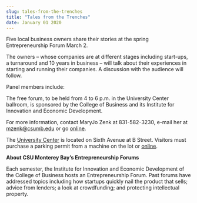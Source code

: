 ```yaml
---
slug: tales-from-the-trenches
title: "Tales from the Trenches"
date: January 01 2020
---
```


<p>Five local business owners share their stories at the spring Entrepreneurship Forum March 2.</p><p>The owners – whose companies are at different stages including start&#45;ups, a turnaround and 10 years in business – will talk about their experiences in starting and running their companies. A discussion with the audience will follow.
</p><p>Panel members include:
</p><p>The free forum, to be held from 4 to 6 p.m. in the University Center ballroom, is sponsored by the College of Business and its Institute for Innovation and Economic Development.
</p><p>For more information, contact MaryJo Zenk at 831&#45;582&#45;3230, e&#45;mail her at <a href="&#x6d;&#97;&#x69;&#108;t&#x6f;&#58;&#x6d;&#122;&#101;&#x6e;&#107;&#x40;&#99;&#115;&#x75;&#109;&#x62;&#x2e;&#101;&#x64;&#117;">mzenk@csumb.edu</a> or go <a href="https://csumb.edu/iied/programs&#45;and&#45;services">online</a>.
</p><p>The <a href="csumb.edu/maps">University Center</a> is located on Sixth Avenue at B Street. Visitors must purchase a parking permit from a machine on the lot or <a href="https://csumb.edu/parking/buy&#45;permit">online</a>.
</p><p><strong>About CSU Monterey Bay’s Entrepreneurship Forums</strong>
</p><p>Each semester, the Institute for Innovation and Economic Development of the College of Business hosts an Entrepreneurship Forum. Past forums have addressed topics including how startups quickly nail the product that sells; advice from lenders; a look at crowdfunding; and protecting intellectual property.
</p>
